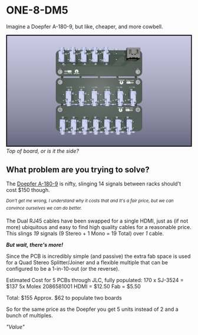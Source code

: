 # ONE-8-DM5
Imagine a Doepfer A-180-9, but like, cheaper, and more cowbell.

![Board Front](./One-8-DM5-Front.png)
*Top of board, or is it the side?*

## What problem are you trying to solve?

The [Doepfer A-180-9](https://doepfer.de/A1809.htm) is nifty, slinging 14 signals between racks should't cost $150 though.

<sup>*Don't get me wrong, I understand why it costs that and It's a fair price, but we can convince ourselves we can do better.*</sup>

The Dual RJ45 cables have been swapped for a single HDMI, just as (if not more) ubiquitous and easy to find high quality cables for a reasonable price. This slings *19* signals (9 Stereo + 1 Mono = 19 Total) over *1* cable.

***But wait, there's more!***

Since the PCB is incredibly simple (and passive) the extra fab space is used for a Quad Stereo Splitter/Joiner and a flexible multiple that can be configured to be a 1-in-10-out (or the reverse).

Estimated Cost for 5 PCBs through JLC, fully populated:
170 x SJ-3524 = $137
5x Molex 2086581001 HDMI = $12.50
Fab = $5.50

Total: $155
Approx. $62 to populate two boards

So for the same price as the Doepfer you get 5 units instead of 2 and a bunch of multiples.

*"Value"*
